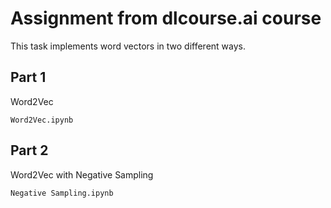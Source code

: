 # Assignment from dlcourse.ai course

This task implements word vectors in two different ways.

## Part 1
Word2Vec

`Word2Vec.ipynb`

## Part 2
Word2Vec with Negative Sampling

`Negative Sampling.ipynb`
